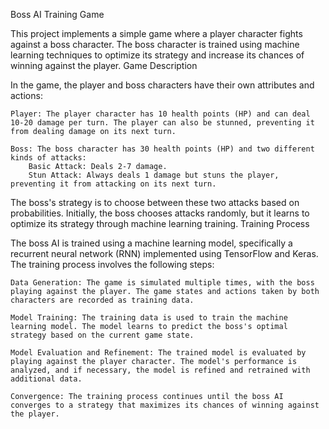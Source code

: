 Boss AI Training Game

This project implements a simple game where a player character fights against a boss character. The boss character is trained using machine learning techniques to optimize its strategy and increase its chances of winning against the player.
Game Description

In the game, the player and boss characters have their own attributes and actions:

    Player: The player character has 10 health points (HP) and can deal 10-20 damage per turn. The player can also be stunned, preventing it from dealing damage on its next turn.

    Boss: The boss character has 30 health points (HP) and two different kinds of attacks:
        Basic Attack: Deals 2-7 damage.
        Stun Attack: Always deals 1 damage but stuns the player, preventing it from attacking on its next turn.

The boss's strategy is to choose between these two attacks based on probabilities. Initially, the boss chooses attacks randomly, but it learns to optimize its strategy through machine learning training.
Training Process

The boss AI is trained using a machine learning model, specifically a recurrent neural network (RNN) implemented using TensorFlow and Keras. The training process involves the following steps:

    Data Generation: The game is simulated multiple times, with the boss playing against the player. The game states and actions taken by both characters are recorded as training data.

    Model Training: The training data is used to train the machine learning model. The model learns to predict the boss's optimal strategy based on the current game state.

    Model Evaluation and Refinement: The trained model is evaluated by playing against the player character. The model's performance is analyzed, and if necessary, the model is refined and retrained with additional data.

    Convergence: The training process continues until the boss AI converges to a strategy that maximizes its chances of winning against the player.

